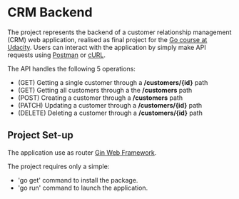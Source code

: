 # CRM Backend

The project represents the backend of a customer relationship management (CRM) web application, realised as final project for the [Go course at Udacity](https://www.udacity.com/course/golang--cd11970). Users can interact with the application by simply make API requests using [Postman](https://www.postman.com/) or [cURL](https://curl.se/).

The API handles the following 5 operations:

- (GET) Getting a single customer through a **/customers/{id}** path
- (GET) Getting all customers through a the **/customers** path
- (POST) Creating a customer through a **/customers** path
- (PATCH) Updating a customer through a **/customers/{id}** path
- (DELETE) Deleting a customer through a **/customers/{id}** path

## Project Set-up

The application use as router [Gin Web Framework](https://gin-gonic.com/).

The project requires only a simple:

- 'go get' command to install the package.
- 'go run' command to launch the application.
